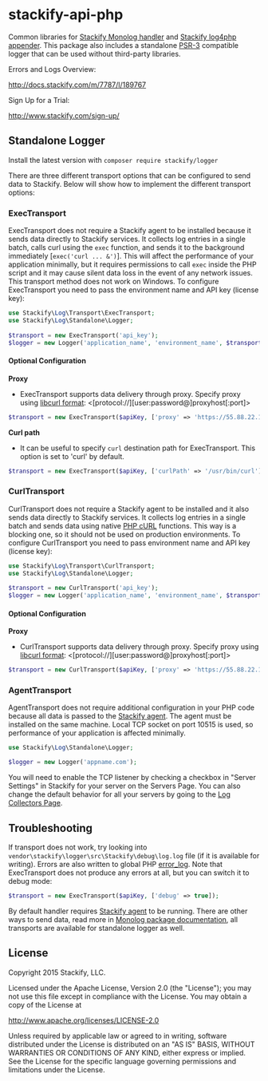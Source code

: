 stackify-api-php
================

Common libraries for [Stackify Monolog handler](https://github.com/stackify/stackify-log-monolog) and [Stackify log4php appender](https://github.com/stackify/stackify-log-log4php).
This package also includes a standalone [PSR-3](https://github.com/php-fig/fig-standards/blob/master/accepted/PSR-3-logger-interface.md) compatible logger that can be used without third-party libraries.

Errors and Logs Overview:

http://docs.stackify.com/m/7787/l/189767

Sign Up for a Trial:

http://www.stackify.com/sign-up/

## Standalone Logger
Install the latest version with `composer require stackify/logger`

There are three different transport options that can be configured to send data to Stackify.  Below will show how to implement the different transport options:

### ExecTransport
ExecTransport does not require a Stackify agent to be installed because it sends data directly to Stackify services. It collects log entries in a single batch, calls curl using the ```exec``` function, and sends it to the background immediately [```exec('curl ... &')```]. This will affect the performance of your application minimally, but it requires permissions to call ```exec``` inside the PHP script and it may cause silent data loss in the event of any network issues. This transport method does not work on Windows. To configure ExecTransport you need to pass the environment name and API key (license key):
   
```php
use Stackify\Log\Transport\ExecTransport;
use Stackify\Log\Standalone\Logger;
    
$transport = new ExecTransport('api_key');
$logger = new Logger('application_name', 'environment_name', $transport);
```   

#### Optional Configuration

<b>Proxy</b>
- ExecTransport supports data delivery through proxy. Specify proxy using [libcurl format](http://curl.haxx.se/libcurl/c/CURLOPT_PROXY.html): <[protocol://][user:password@]proxyhost[:port]>
```php
$transport = new ExecTransport($apiKey, ['proxy' => 'https://55.88.22.11:3128']);
```

<b>Curl path</b>
- It can be useful to specify ```curl``` destination path for ExecTransport. This option is set to 'curl' by default.
```php
$transport = new ExecTransport($apiKey, ['curlPath' => '/usr/bin/curl']);
```

### CurlTransport
CurlTransport does not require a Stackify agent to be installed and it also sends data directly to Stackify services. It collects log entries in a single batch and sends data using native [PHP cURL](http://php.net/manual/en/book.curl.php) functions. This way is a blocking one, so it should not be used on production environments. To configure CurlTransport you need to pass environment name and API key (license key):
```php
use Stackify\Log\Transport\CurlTransport;
use Stackify\Log\Standalone\Logger;
    
$transport = new CurlTransport('api_key');
$logger = new Logger('application_name', 'environment_name', $transport);
```

#### Optional Configuration

<b>Proxy</b>
- CurlTransport supports data delivery through proxy. Specify proxy using [libcurl format](http://curl.haxx.se/libcurl/c/CURLOPT_PROXY.html): <[protocol://][user:password@]proxyhost[:port]>
```php
$transport = new CurlTransport($apiKey, ['proxy' => 'https://55.88.22.11:3128']);
```
### AgentTransport

AgentTransport does not require additional configuration in your PHP code because all data is passed to the [Stackify agent](https://stackify.screenstepslive.com/s/3095/m/7787/l/119709-installation-for-linux). The agent must be installed on the same machine. Local TCP socket on port 10515 is used, so performance of your application is affected minimally.
```php
use Stackify\Log\Standalone\Logger;

$logger = new Logger('appname.com');
```

You will need to enable the TCP listener by checking a checkbox in "Server Settings" in Stackify for your server on the Servers Page.  You can also change the default behavior for all your servers by going to the [Log Collectors Page](http://docs.stackify.com/m/7787/l/302705-log-collectors).

## Troubleshooting

If transport does not work, try looking into ```vendor\stackify\logger\src\Stackify\debug\log.log``` file (if it is available for writing). Errors are also written to global PHP [error_log](http://php.net/manual/en/errorfunc.configuration.php#ini.error-log).
Note that ExecTransport does not produce any errors at all, but you can switch it to debug mode:
```php
$transport = new ExecTransport($apiKey, ['debug' => true]);
```

By default handler requires [Stackify agent](https://stackify.screenstepslive.com/s/3095/m/7787/l/119709-installation-for-linux) to be running.
There are other ways to send data, read more in [Monolog package documentation](https://github.com/stackify/stackify-log-monolog),
all transports are available for standalone logger as well.

## License

Copyright 2015 Stackify, LLC.

Licensed under the Apache License, Version 2.0 (the "License");
you may not use this file except in compliance with the License.
You may obtain a copy of the License at

   http://www.apache.org/licenses/LICENSE-2.0

Unless required by applicable law or agreed to in writing, software
distributed under the License is distributed on an "AS IS" BASIS,
WITHOUT WARRANTIES OR CONDITIONS OF ANY KIND, either express or implied.
See the License for the specific language governing permissions and
limitations under the License.
